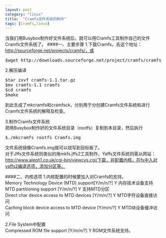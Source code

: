 ```yaml
---
layout: post
category: "linux"
title:  "Cramfs文件系统的制作"
tags: [Cramfs,linux]
---
```

当我们用Busybox制作好文件系统后，就可以用Cramfs工具制作自己的文件Cramfs文件系统了。
####一、主要步骤
1.下载Cramfs，去这个地址：http://sourceforge.net/projects/cramfs/，或  
<pre>
$wget http://downloads.sourceforge.net/project/cramfs/cramfs/1.1/cramfs-1.1.tar.gz
</pre>  

2.解压编译
<pre>
$tar zxvf cramfs-1.1.tar.gz
$mv cramfs-1.1 cramfs
$cd cramfs
$make
</pre>  
到此生成了mkcramfs和cramfsck，分别用于分创建Cramfs文件系统和进行Cramfs文件系统的解释及检查。

3.制作Cramfs文件系统  
把用Busybox制作好的文件系统目录（rootfs）复制到本目录，然后执行  
<pre>
$./mkcramfs rootfs Cramfs.img
</pre>  

文件系统镜像Cramfs.img就可以烧写到目标板了。  
对于Jffs文件系统则类似的用mkfs.jffs2工具制作，Yaffs文件系统则需从网站：http://www.aleph1.co.uk/cgi-bin/viewcvs.cgi/下载，并配置内核，在fs中入对yaffs2编译选项，添加分区等。

####二、内核选项
1.内核配置的时候要加入对Cramfs的支持。  
Memory Technology Device (MTD) support[Y/m/n/?] Y 内存技术设备支持  
MTD partitioning support [Y/m/n/?] Y 支持MTD分区  
Direct char device access to MTD devices [Y/m/n/?] Y MTD字符设备直接访问  
Caching block device access to MTD device [Y/m/n/?] Y MTD块设备缓冲访问  

2.File System中配置  
Compressed ROM file support [Y/m/n/?] Y ROM文件系统支持。


